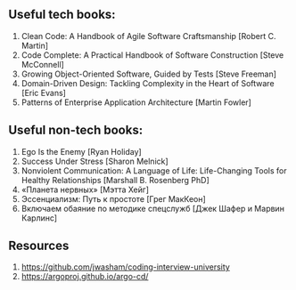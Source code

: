 ## Useful tech books:

1) Clean Code: A Handbook of Agile Software Craftsmanship [Robert C. Martin]
2) Code Complete: A Practical Handbook of Software Construction [Steve McConnell]
3) Growing Object-Oriented Software, Guided by Tests [Steve Freeman]
4) Domain-Driven Design: Tackling Complexity in the Heart of Software [Eric Evans]
5) Patterns of Enterprise Application Architecture [Martin Fowler]


## Useful non-tech books:
1) Ego Is the Enemy [Ryan Holiday]
2) Success Under Stress [Sharon Melnick]
3) Nonviolent Communication: A Language of Life: Life-Changing Tools for Healthy Relationships [Marshall B. Rosenberg PhD]
4) «Планета нервных» [Мэтта Хейг]
5) Эссенциализм: Путь к простоте [Грег МакКеон]
6) Включаем обаяние по методике спецслужб [Джек Шафер и Марвин Карлинс]

## Resources
1) https://github.com/jwasham/coding-interview-university 
2) https://argoproj.github.io/argo-cd/
